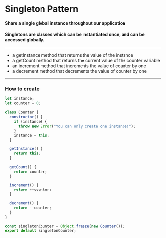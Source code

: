 # Singleton Pattern
#### Share a single global instance throughout our application
#### Singletons are classes which can be instantiated once, and can be accessed globally.
-----
- a getInstance method that returns the value of the instance
- a getCount method that returns the current value of the counter variable
- an increment method that increments the value of counter by one
- a decrement method that decrements the value of counter by one
-----
### How to create
```js
let instance;
let counter = 0;

class Counter {
  constructor() {
    if (instance) {
      throw new Error("You can only create one instance!");
    }
    instance = this;
  }

  getInstance() {
    return this;
  }

  getCount() {
    return counter;
  }

  increment() {
    return ++counter;
  }

  decrement() {
    return --counter;
  }
}

const singletonCounter = Object.freeze(new Counter());
export default singletonCounter;
```

